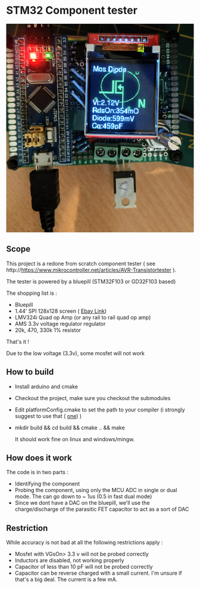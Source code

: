 # STM32 Component tester


![screenshot](web/demo.jpg?raw=true "front")

## Scope


This  project is a redone from scratch component tester 
( see http://https://www.mikrocontroller.net/articles/AVR-Transistortester ).

The tester is powered by a bluepill (STM32F103 or GD32F103 based)

The shopping list is :
  * Bluepill
  * 1.44' SPI 128x128 screen ( [Ebay Link](https://www.ebay.fr/itm/2PCS-1-44-Red-Serial-128X128-SPI-Color-TFT-LCD-Module-Replace-Nokia-5110-LCD/400766556571?ssPageName=STRK%3AMEBIDX%3AIT&_trksid=p2057872.m2749.l2649 ))
  * LMV324i Quad op Amp (or any rail to rail quad op amp)
  * AMS 3.3v voltage regulator regulator
  * 20k, 470, 330k  1% resistor
  
That's it !

Due to the low voltage (3.3v), some mosfet will not work

## How to build

* Install arduino and cmake
* Checkout the project, make sure you checkout the submodules
* Edit platformConfig.cmake to set the path to your compiler (i strongly suggest to use that ( [one](https://github.com/xpack-dev-tools/arm-none-eabi-gcc-xpack/releases)) )
* mkdir build && cd build && cmake .. && make
  
  It should work fine on linux and windows/mingw.
  
## How does it work
The code is in two parts :
 * Identifying the component
 * Probing the component, using only the MCU ADC in single or dual mode. The can go down to ~ 1us (0.5 in fast dual mode)
 * Since we dont have a DAC on the bluepill, we'll use the charge/discharge of  the parasitic FET capacitor to act as a sort of DAC

  ## Restriction
While accuracy is not bad at all the following restrictions apply :
* Mosfet with VGsOn> 3.3 v will not be probed correctly
* Inductors are disabled, not working properly
* Capacitor of less than 10 pF will not be probed correctly
* Capacitor can be reverse charged with a small current. I'm unsure if that's a big deal. The current is a few mA.


